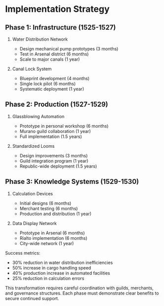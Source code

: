 # Implementation Strategy

## Phase 1: Infrastructure (1525-1527)
1. Water Distribution Network
   - Design mechanical pump prototypes (3 months)
   - Test in Arsenal district (6 months)
   - Scale to major canals (1 year)

2. Canal Lock System
   - Blueprint development (4 months)
   - Single lock pilot (6 months)
   - Systematic deployment (1 year)

## Phase 2: Production (1527-1529)
1. Glassblowing Automation
   - Prototype in personal workshop (6 months)
   - Murano guild collaboration (1 year)
   - Full implementation (1.5 years)

2. Standardized Looms
   - Design improvements (3 months)
   - Guild integration program (1 year)
   - Republic-wide deployment (1.5 years)

## Phase 3: Knowledge Systems (1529-1530)
1. Calculation Devices
   - Initial designs (6 months)
   - Merchant testing (6 months)
   - Production and distribution (1 year)

2. Data Display Network
   - Prototype in Arsenal (6 months)
   - Rialto implementation (6 months)
   - City-wide network (1 year)

Success metrics:
- 30% reduction in water distribution inefficiencies
- 50% increase in cargo handling speed
- 40% production increase in automated facilities
- 25% reduction in calculation errors

This transformation requires careful coordination with guilds, merchants, and governance structures. Each phase must demonstrate clear benefits to secure continued support.